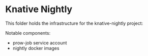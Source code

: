 # Knative Nightly

This folder holds the infrastructure for the knative-nightly project:

Notable components:
- prow-job service account
- nightly docker images
